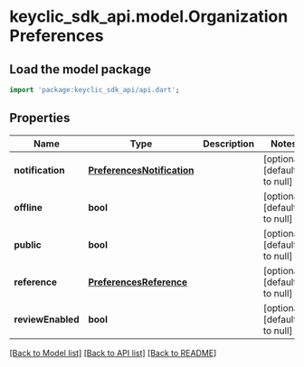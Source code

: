 # keyclic_sdk_api.model.OrganizationPreferences

## Load the model package
```dart
import 'package:keyclic_sdk_api/api.dart';
```

## Properties
Name | Type | Description | Notes
------------ | ------------- | ------------- | -------------
**notification** | [**PreferencesNotification**](PreferencesNotification.md) |  | [optional] [default to null]
**offline** | **bool** |  | [optional] [default to null]
**public** | **bool** |  | [optional] [default to null]
**reference** | [**PreferencesReference**](PreferencesReference.md) |  | [optional] [default to null]
**reviewEnabled** | **bool** |  | [optional] [default to null]

[[Back to Model list]](../README.md#documentation-for-models) [[Back to API list]](../README.md#documentation-for-api-endpoints) [[Back to README]](../README.md)



